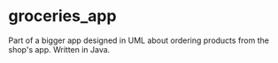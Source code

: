 # groceries_app
Part of a bigger app designed in UML about ordering products from the shop's app. Written in Java.
